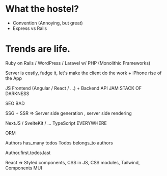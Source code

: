 # What the hostel?

- Convention (Annoying, but great)
- Express vs Rails

# Trends are life.

Ruby on Rails / WordPress / Laravel w/ PHP (Monolithic Frameworks)

Server is costly, fudge it, let's make the client do the work + iPhone rise of the App

JS Frontend (Angular / React / ...) + Backend API JAM STACK OF DARKNESS

SEO BAD

SSG + SSR => Server side generation , server side rendering

NextJS / SvelteKit / ... TypeScript EVERYWHERE

ORM

Authors has_many todos
Todos belongs_to authors

Author.first.todos.last

React => Styled components, CSS in JS, CSS modules, Tailwind, Components MUI
